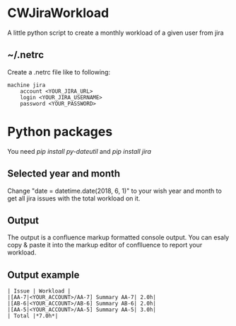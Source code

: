 # CWJiraWorkload
A little python script to create a monthly workload of a given user from jira 

## ~/.netrc
Create a .netrc file like to following:
```
machine jira
	account <YOUR_JIRA_URL>
	login <YOUR_JIRA_USERNAME>
	password <YOUR_PASSWORD>
```
# Python packages
You need *pip install py-dateutil* and *pip install jira*

## Selected year and month
Change "date = datetime.date(2018, 6, 1)" to your wish year and month to get all jira issues with the total workload on it.  

## Output
The output is a confluence markup formatted console output. You can esaly copy & paste it into the markup editor of conflluence to report your workload.   

## Output example
```
| Issue | Workload |
|[AA-7|<YOUR_ACCOUNT>/AA-7] Summary AA-7| 2.0h|
|[AB-6|<YOUR_ACCOUNT>/AB-6] Summary AB-6| 2.0h|
|[AA-5|<YOUR_ACCOUNT>/AA-5] Summary AA-5| 3.0h|
| Total |*7.0h*|
```
